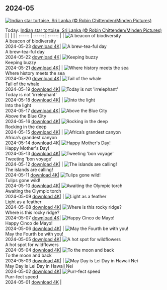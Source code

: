 ## 2024-05
[![Indian star tortoise, Sri Lanka (© Robin Chittenden/Minden Pictures)](https://cn.bing.com/th?id=OHR.IndianStarTortoise_EN-US4160827746_UHD.jpg&w=1000)](https://cn.bing.com/th?id=OHR.IndianStarTortoise_EN-US4160827746_UHD.jpg&pid=hp&w=3840&h=2160&rs=1&c=4)

Today: [Indian star tortoise, Sri Lanka (© Robin Chittenden/Minden Pictures)](https://cn.bing.com/th?id=OHR.IndianStarTortoise_EN-US4160827746_UHD.jpg&pid=hp&w=3840&h=2160&rs=1&c=4)
  |      |      |      |
| :----: | :----: | :----: |
| ![A beacon of biodiversity](https://cn.bing.com/th?id=OHR.SnowGumTasmania_EN-US4058572259_UHD.jpg&pid=hp&w=384&h=216&rs=1&c=4) <br/> A beacon of biodiversity <br/> 2024-05-23  [download 4K](https://cn.bing.com/th?id=OHR.SnowGumTasmania_EN-US4058572259_UHD.jpg&pid=hp&w=3840&h=2160&rs=1&c=4)| ![A brew-tea-ful day](https://cn.bing.com/th?id=OHR.MalaysiaTea_EN-US3322214623_UHD.jpg&pid=hp&w=384&h=216&rs=1&c=4) <br/> A brew-tea-ful day <br/> 2024-05-22  [download 4K](https://cn.bing.com/th?id=OHR.MalaysiaTea_EN-US3322214623_UHD.jpg&pid=hp&w=3840&h=2160&rs=1&c=4)| ![Keeping buzzy](https://cn.bing.com/th?id=OHR.HoneycombBee_EN-US2941694554_UHD.jpg&pid=hp&w=384&h=216&rs=1&c=4) <br/> Keeping buzzy <br/> 2024-05-21  [download 4K](https://cn.bing.com/th?id=OHR.HoneycombBee_EN-US2941694554_UHD.jpg&pid=hp&w=3840&h=2160&rs=1&c=4)|
| ![Where history meets the sea](https://cn.bing.com/th?id=OHR.VernazzaItaly_EN-US2643430613_UHD.jpg&pid=hp&w=384&h=216&rs=1&c=4) <br/> Where history meets the sea <br/> 2024-05-20  [download 4K](https://cn.bing.com/th?id=OHR.VernazzaItaly_EN-US2643430613_UHD.jpg&pid=hp&w=3840&h=2160&rs=1&c=4)| ![Tail of the whale](https://cn.bing.com/th?id=OHR.MuseumWhale_EN-US2412212162_UHD.jpg&pid=hp&w=384&h=216&rs=1&c=4) <br/> Tail of the whale <br/> 2024-05-19  [download 4K](https://cn.bing.com/th?id=OHR.MuseumWhale_EN-US2412212162_UHD.jpg&pid=hp&w=3840&h=2160&rs=1&c=4)| ![Today is not 'irrelephant'](https://cn.bing.com/th?id=OHR.TarangireElephants_EN-US8865263185_UHD.jpg&pid=hp&w=384&h=216&rs=1&c=4) <br/> Today is not 'irrelephant' <br/> 2024-05-18  [download 4K](https://cn.bing.com/th?id=OHR.TarangireElephants_EN-US8865263185_UHD.jpg&pid=hp&w=3840&h=2160&rs=1&c=4)|
| ![Into the light](https://cn.bing.com/th?id=OHR.DayOfLight_EN-US1723401316_UHD.jpg&pid=hp&w=384&h=216&rs=1&c=4) <br/> Into the light <br/> 2024-05-17  [download 4K](https://cn.bing.com/th?id=OHR.DayOfLight_EN-US1723401316_UHD.jpg&pid=hp&w=3840&h=2160&rs=1&c=4)| ![Above the Blue City](https://cn.bing.com/th?id=OHR.BlueCityIndia_EN-US1593809891_UHD.jpg&pid=hp&w=384&h=216&rs=1&c=4) <br/> Above the Blue City <br/> 2024-05-16  [download 4K](https://cn.bing.com/th?id=OHR.BlueCityIndia_EN-US1593809891_UHD.jpg&pid=hp&w=3840&h=2160&rs=1&c=4)| ![Rocking in the deep](https://cn.bing.com/th?id=OHR.CarlsbadNP_EN-US2282243740_UHD.jpg&pid=hp&w=384&h=216&rs=1&c=4) <br/> Rocking in the deep <br/> 2024-05-15  [download 4K](https://cn.bing.com/th?id=OHR.CarlsbadNP_EN-US2282243740_UHD.jpg&pid=hp&w=3840&h=2160&rs=1&c=4)|
| ![Africa’s grandest canyon](https://cn.bing.com/th?id=OHR.NamibiaCanyon_EN-US1337379319_UHD.jpg&pid=hp&w=384&h=216&rs=1&c=4) <br/> Africa’s grandest canyon <br/> 2024-05-14  [download 4K](https://cn.bing.com/th?id=OHR.NamibiaCanyon_EN-US1337379319_UHD.jpg&pid=hp&w=3840&h=2160&rs=1&c=4)| ![Happy Mother's Day!](https://cn.bing.com/th?id=OHR.GuanacoMother_EN-US1023542218_UHD.jpg&pid=hp&w=384&h=216&rs=1&c=4) <br/> Happy Mother's Day! <br/> 2024-05-13  [download 4K](https://cn.bing.com/th?id=OHR.GuanacoMother_EN-US1023542218_UHD.jpg&pid=hp&w=3840&h=2160&rs=1&c=4)| ![Tweeting 'bon voyage'](https://cn.bing.com/th?id=OHR.TexasIndigoBunting_EN-US0916417036_UHD.jpg&pid=hp&w=384&h=216&rs=1&c=4) <br/> Tweeting 'bon voyage' <br/> 2024-05-12  [download 4K](https://cn.bing.com/th?id=OHR.TexasIndigoBunting_EN-US0916417036_UHD.jpg&pid=hp&w=3840&h=2160&rs=1&c=4)|
| ![The islands are calling!](https://cn.bing.com/th?id=OHR.MisoolRajaAmpat_EN-US0805176947_UHD.jpg&pid=hp&w=384&h=216&rs=1&c=4) <br/> The islands are calling! <br/> 2024-05-11  [download 4K](https://cn.bing.com/th?id=OHR.MisoolRajaAmpat_EN-US0805176947_UHD.jpg&pid=hp&w=3840&h=2160&rs=1&c=4)| ![Tulips gone wild!](https://cn.bing.com/th?id=OHR.EmirganPark_EN-US0659286862_UHD.jpg&pid=hp&w=384&h=216&rs=1&c=4) <br/> Tulips gone wild! <br/> 2024-05-10  [download 4K](https://cn.bing.com/th?id=OHR.EmirganPark_EN-US0659286862_UHD.jpg&pid=hp&w=3840&h=2160&rs=1&c=4)| ![Awaiting the Olympic torch](https://cn.bing.com/th?id=OHR.PortMarseille_EN-US0558123049_UHD.jpg&pid=hp&w=384&h=216&rs=1&c=4) <br/> Awaiting the Olympic torch <br/> 2024-05-09  [download 4K](https://cn.bing.com/th?id=OHR.PortMarseille_EN-US0558123049_UHD.jpg&pid=hp&w=3840&h=2160&rs=1&c=4)|
| ![Light as a feather](https://cn.bing.com/th?id=OHR.LittleDuckling_EN-US0447954247_UHD.jpg&pid=hp&w=384&h=216&rs=1&c=4) <br/> Light as a feather <br/> 2024-05-08  [download 4K](https://cn.bing.com/th?id=OHR.LittleDuckling_EN-US0447954247_UHD.jpg&pid=hp&w=3840&h=2160&rs=1&c=4)| ![Where is this rocky ridge?](https://cn.bing.com/th?id=OHR.TheRoachesPeakDistrict_EN-US9733115206_UHD.jpg&pid=hp&w=384&h=216&rs=1&c=4) <br/> Where is this rocky ridge? <br/> 2024-05-07  [download 4K](https://cn.bing.com/th?id=OHR.TheRoachesPeakDistrict_EN-US9733115206_UHD.jpg&pid=hp&w=3840&h=2160&rs=1&c=4)| ![Happy Cinco de Mayo!](https://cn.bing.com/th?id=OHR.SanMiguelAllende_EN-US9621237021_UHD.jpg&pid=hp&w=384&h=216&rs=1&c=4) <br/> Happy Cinco de Mayo! <br/> 2024-05-06  [download 4K](https://cn.bing.com/th?id=OHR.SanMiguelAllende_EN-US9621237021_UHD.jpg&pid=hp&w=3840&h=2160&rs=1&c=4)|
| ![May the Fourth be with you!](https://cn.bing.com/th?id=OHR.JediMonastery_EN-US9398447907_UHD.jpg&pid=hp&w=384&h=216&rs=1&c=4) <br/> May the Fourth be with you! <br/> 2024-05-05  [download 4K](https://cn.bing.com/th?id=OHR.JediMonastery_EN-US9398447907_UHD.jpg&pid=hp&w=3840&h=2160&rs=1&c=4)| ![A hot spot for wildflowers](https://cn.bing.com/th?id=OHR.SonoranSpring_EN-US9207877073_UHD.jpg&pid=hp&w=384&h=216&rs=1&c=4) <br/> A hot spot for wildflowers <br/> 2024-05-04  [download 4K](https://cn.bing.com/th?id=OHR.SonoranSpring_EN-US9207877073_UHD.jpg&pid=hp&w=3840&h=2160&rs=1&c=4)| ![To the moon and back](https://cn.bing.com/th?id=OHR.CratersOfTheMoon_EN-US6516727783_UHD.jpg&pid=hp&w=384&h=216&rs=1&c=4) <br/> To the moon and back <br/> 2024-05-03  [download 4K](https://cn.bing.com/th?id=OHR.CratersOfTheMoon_EN-US6516727783_UHD.jpg&pid=hp&w=3840&h=2160&rs=1&c=4)|
| ![May Day is Lei Day in Hawaii Nei](https://cn.bing.com/th?id=OHR.HawaiianLei_EN-US6290126556_UHD.jpg&pid=hp&w=384&h=216&rs=1&c=4) <br/> May Day is Lei Day in Hawaii Nei <br/> 2024-05-02  [download 4K](https://cn.bing.com/th?id=OHR.HawaiianLei_EN-US6290126556_UHD.jpg&pid=hp&w=3840&h=2160&rs=1&c=4)| ![Purr-fect speed](https://cn.bing.com/th?id=OHR.CheetahRain_EN-US6179670004_UHD.jpg&pid=hp&w=384&h=216&rs=1&c=4) <br/> Purr-fect speed <br/> 2024-05-01  [download 4K](https://cn.bing.com/th?id=OHR.CheetahRain_EN-US6179670004_UHD.jpg&pid=hp&w=3840&h=2160&rs=1&c=4) |